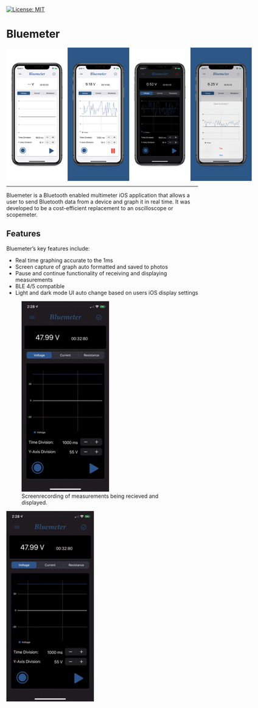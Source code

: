 [![License: MIT](https://img.shields.io/badge/License-MIT-red.svg)](https://opensource.org/licenses/MIT)

# Bluemeter
<div style="display: flex;">
<img src="/img/5.8-inch-Screenshot-1.jpg" alt="screenshot" height="350" />
<img src="/img/5.8-inch-Screenshot-2.jpg" alt="screenshot" height="350" />
<img src="/img/5.8-inch-Screenshot-3.jpg" alt="screenshot" height="350" />
<img src="/img/5.8-inch-Screenshot-4.jpg" alt="screenshot" height="350" />
</div>

***

Bluemeter is a Bluetooth enabled multimeter iOS application that allows a user to send Bluetooth data from a device and graph it in real time. It was developed to be a cost-efficient replacement to an oscilloscope or scopemeter.

## Features
Bluemeter’s key features include:

-	Real time graphing accurate to the 1ms
-	Screen capture of graph auto formatted and saved to photos
-	Pause and continue functionality of receiving and displaying measurements
-	BLE 4/5 compatible
-	Light and dark mode UI auto change based on users iOS display settings

<figure>
  <picture>
    <img src="img/FB28503E-07B1-4D53-A4D1-8E08312F8C82_2_0_a.gif" alt="An image" height="500">
  </picture>
  <figcaption>Screenrecording of measurements being recieved and displayed.</figcaption>
</figure>

<img src="img/FB28503E-07B1-4D53-A4D1-8E08312F8C82_2_0_a.gif" alt="screenshot" height="500" />
